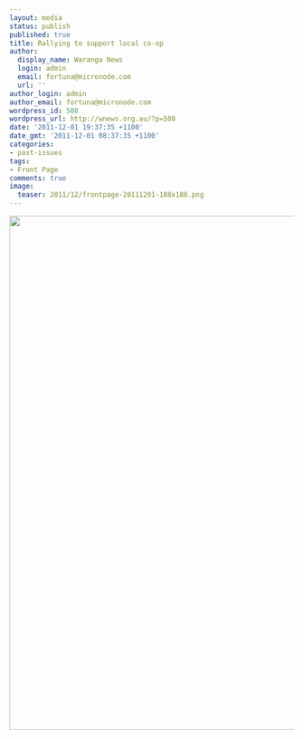 ```yaml
---
layout: media
status: publish
published: true
title: Rallying to support local co-op
author:
  display_name: Waranga News
  login: admin
  email: fortuna@micronode.com
  url: ''
author_login: admin
author_email: fortuna@micronode.com
wordpress_id: 508
wordpress_url: http://wnews.org.au/?p=508
date: '2011-12-01 19:37:35 +1100'
date_gmt: '2011-12-01 08:37:35 +1100'
categories:
- past-issues
tags:
- Front Page
comments: true
image:
  teaser: 2011/12/frontpage-20111201-188x188.png
---
```


<a href="{{ site.url }}/images/2011/12/frontpage-20111201.pdf"><img class="alignnone size-full wp-image-504" title="Front Page - December 1, 2011" src="{{ site.url }}/images/2011/12/frontpage-20111201.png" alt="" width="624" height="907" /></a>
